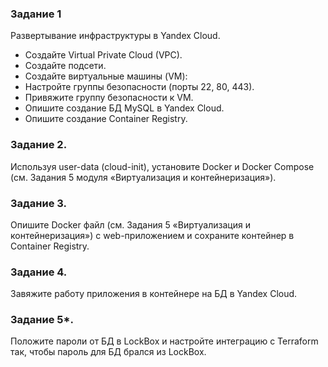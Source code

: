 ### Задание 1

Развертывание инфраструктуры в Yandex Cloud.

- Создайте Virtual Private Cloud (VPC).
- Создайте подсети.
- Создайте виртуальные машины (VM):
- Настройте группы безопасности (порты 22, 80, 443).
- Привяжите группу безопасности к VM.
- Опишите создание БД MySQL в Yandex Cloud.
- Опишите создание Container Registry.

### Задание 2. 
Используя user-data (cloud-init), установите Docker и Docker Compose (см. Задания 5 модуля «Виртуализация и контейнеризация»).

### Задание 3. 
Опишите Docker файл (см. Задания 5 «Виртуализация и контейнеризация») c web-приложением и сохраните контейнер в Container Registry.

### Задание 4. 
Завяжите работу приложения в контейнере на БД в Yandex Cloud.

### Задание 5*. 
Положите пароли от БД в LockBox и настройте интеграцию с Terraform так, чтобы пароль для БД брался из LockBox.
